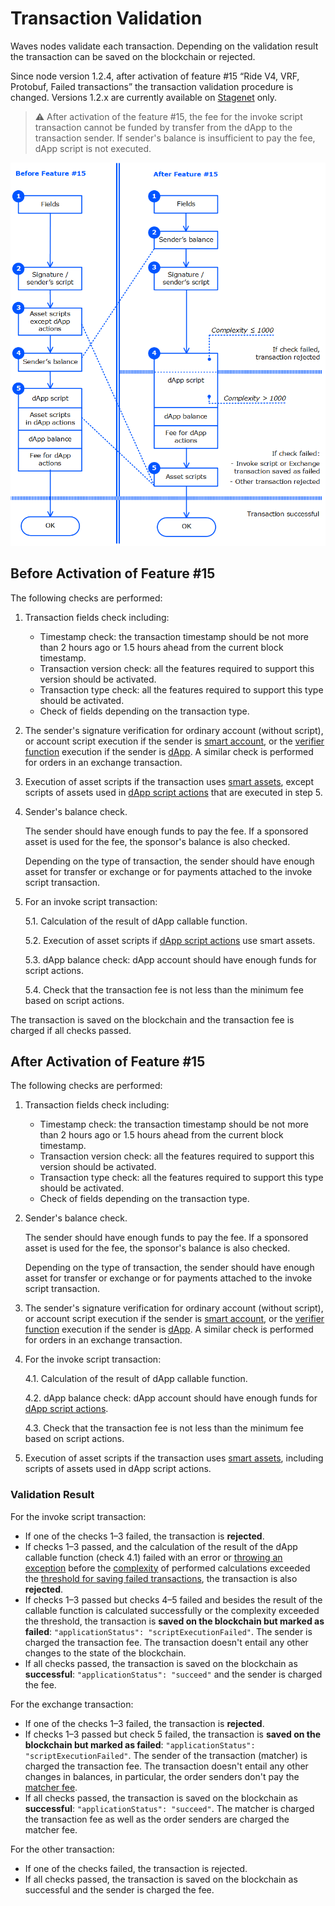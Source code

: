# Transaction Validation

Waves nodes validate each transaction. Depending on the validation result the transaction can be saved on the blockchain or rejected.

Since node version 1.2.4, after activation of feature #15 “Ride V4, VRF, Protobuf, Failed transactions” the transaction validation procedure is changed. Versions 1.2.x are currently available on [Stagenet](/en/blockchain/blockchain-network/) only.

> :warning: After activation of the feature #15, the fee for the invoke script transaction cannot be funded by transfer from the dApp to the transaction sender. If sender's balance is insufficient to pay the fee, dApp script is not executed.

![](./_assets/tx-validaton.png)

## Before Activation of Feature #15

The following checks are performed:

1. Transaction fields check including:

   * Timestamp check: the transaction timestamp should be not more than 2 hours ago or 1.5 hours ahead from the current block timestamp.
   * Transaction version check: all the features required to support this version should be activated.
   * Transaction type check: all the features required to support this type should be activated.
   * Check of fields depending on the transaction type.

2. The sender's signature verification for ordinary account (without script), or account script execution if the sender is [smart account](/en/blockchain/account/smart-account), or the [verifier function](/en/ride/functions/verifier-function) execution if the sender is [dApp](/en/blockchain/account/dapp). A similar check is performed for orders in an exchange transaction.

3. Execution of asset scripts if the transaction uses [smart assets](/en/blockchain/token/smart-asset), except scripts of assets used in [dApp script actions](/en/ride/structures/script-actions/) that are executed in step 5.
4. Sender's balance check.

   The sender should have enough funds to pay the fee. If a sponsored asset is used for the fee, the sponsor's balance is also checked.

   Depending on the type of transaction, the sender should have enough asset for transfer or exchange or for payments attached to the invoke script transaction.
5. For an invoke script transaction:

   5.1. Calculation of the result of dApp callable function.

   5.2. Execution of asset scripts if [dApp script actions](/en/ride/structures/script-actions/) use smart assets.

   5.3. dApp balance check: dApp account should have enough funds for script actions.

   5.4. Check that the transaction fee is not less than the minimum fee based on script actions.

The transaction is saved on the blockchain and the transaction fee is charged if all checks passed.

## After Activation of Feature #15

The following checks are performed:

1. Transaction fields check including:

   * Timestamp check: the transaction timestamp should be not more than 2 hours ago or 1.5 hours ahead from the current block timestamp.
   * Transaction version check: all the features required to support this version should be activated.
   * Transaction type check: all the features required to support this type should be activated.
   * Check of fields depending on the transaction type.

2. Sender's balance check.

   The sender should have enough funds to pay the fee. If a sponsored asset is used for the fee, the sponsor's balance is also checked.

   Depending on the type of transaction, the sender should have enough asset for transfer or exchange or for payments attached to the invoke script transaction.

3. The sender's signature verification for ordinary account (without script), or account script execution if the sender is [smart account](/en/blockchain/account/smart-account), or the [verifier function](/en/ride/functions/verifier-function) execution if the sender is [dApp](/en/blockchain/account/dapp). A similar check is performed for orders in an exchange transaction.
4. For the invoke script transaction:

   4.1. Calculation of the result of dApp callable function.

   4.2. dApp balance check: dApp account should have enough funds for [dApp script actions](/en/ride/structures/script-actions/).

   4.3. Check that the transaction fee is not less than the minimum fee based on script actions.

5. Execution of asset scripts if the transaction uses [smart assets](/en/blockchain/token/smart-asset), including scripts of assets used in dApp script actions.

### Validation Result

For the invoke script transaction:
* If one of the checks 1–3 failed, the transaction is **rejected**.
* If checks 1–3 passed, and the calculation of the result of the dApp callable function (check 4.1) failed with an error or [throwing an exception](/en/ride/exceptions) before the [complexity](/en/ride/base-concepts/complexity) of performed calculations exceeded the [threshold for saving failed transactions](/en/ride/limits/), the transaction is also **rejected**.
* If checks 1–3 passed but checks 4–5 failed and besides the result of the callable function is calculated successfully or the complexity exceeded the threshold, the transaction is **saved on the blockchain but marked as failed**: `"applicationStatus": "scriptExecutionFailed"`. The sender is charged the transaction fee. The transaction doesn't entail any other changes to the state of the blockchain.
* If all checks passed, the transaction is saved on the blockchain as **successful**: `"applicationStatus": "succeed"` and the sender is charged the fee.

For the exchange transaction:
* If one of the checks 1–3 failed, the transaction is **rejected**.
* If checks 1–3 passed but check 5 failed, the transaction is **saved on the blockchain but marked as failed**: `"applicationStatus": "scriptExecutionFailed"`. The sender of the transaction (matcher) is charged the transaction fee. The transaction doesn't entail any other changes in balances, in particular, the order senders don't pay the [matcher fee](/ru/blockchain/transaction-type/exchange-transaction#matcher-fee).
* If all checks passed, the transaction is saved on the blockchain as **successful**: `"applicationStatus": "succeed"`. The matcher is charged the transaction fee as well as the order senders are charged the matcher fee.

For the other transaction:
* If one of the checks failed, the transaction is rejected.
* If all checks passed, the transaction is saved on the blockchain as successful and the sender is charged the fee.
